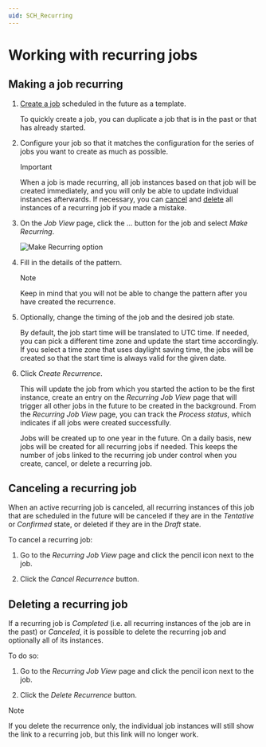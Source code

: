 ```yaml
---
uid: SCH_Recurring
---
```


# Working with recurring jobs

<!-- RN 43043 -->

## Making a job recurring

1. [Create a job](xref:SCH_Create_Job) scheduled in the future as a template.

   To quickly create a job, you can duplicate a job that is in the past or that has already started.

1. Configure your job so that it matches the configuration for the series of jobs you want to create as much as possible.

   > [!IMPORTANT]
   > When a job is made recurring, all job instances based on that job will be created immediately, and you will only be able to update individual instances afterwards. If necessary, you can [cancel](#canceling-a-recurring-job) and [delete](#deleting-a-recurring-job) all instances of a recurring job if you made a mistake.

1. On the *Job View* page, click the ... button for the job and select *Make Recurring*.

   ![Make Recurring option](~/solutions/images/Scheduling_Make_Recurring.png)

1. Fill in the details of the pattern.

   > [!NOTE]
   > Keep in mind that you will not be able to change the pattern after you have created the recurrence.

1. Optionally, change the timing of the job and the desired job state.

   By default, the job start time will be translated to UTC time. If needed, you can pick a different time zone and update the start time accordingly. If you select a time zone that uses daylight saving time, the jobs will be created so that the start time is always valid for the given date.

1. Click *Create Recurrence*.

   This will update the job from which you started the action to be the first instance, create an entry on the *Recurring Job View* page that will trigger all other jobs in the future to be created in the background. From the *Recurring Job View* page, you can track the *Process status*, which indicates if all jobs were created successfully.

   Jobs will be created up to one year in the future. On a daily basis, new jobs will be created for all recurring jobs if needed. This keeps the number of jobs linked to the recurring job under control when you create, cancel, or delete a recurring job.

## Canceling a recurring job

When an active recurring job is canceled, all recurring instances of this job that are scheduled in the future will be canceled if they are in the *Tentative* or *Confirmed* state, or deleted if they are in the *Draft* state.

To cancel a recurring job:

1. Go to the *Recurring Job View* page and click the pencil icon next to the job.

1. Click the *Cancel Recurrence* button.

## Deleting a recurring job

If a recurring job is *Completed* (i.e. all recurring instances of the job are in the past) or *Canceled*, it is possible to delete the recurring job and optionally all of its instances.

To do so:

1. Go to the *Recurring Job View* page and click the pencil icon next to the job.

1. Click the *Delete Recurrence* button.

> [!NOTE]
> If you delete the recurrence only, the individual job instances will still show the link to a recurring job, but this link will no longer work.
